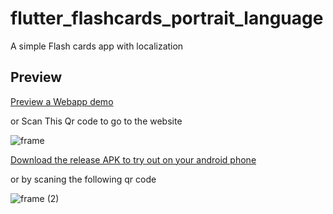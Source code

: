 # flutter_flashcards_portrait_language

A simple Flash cards app with localization

## Preview

[Preview a Webapp demo](https://flutter-flashcards-portrait-language.codemagic.app/) 

or Scan This Qr code to go to the website 

![frame](https://user-images.githubusercontent.com/18642838/185813809-8a088dff-d93b-4556-ad3e-b01fde7292f2.png)


[Download the release APK to try out on your android phone](https://install.appcenter.ms/users/momenamiin/apps/flash-cards-app-language/distribution_groups/public) 

or by scaning the following qr code 

![frame (2)](https://user-images.githubusercontent.com/18642838/185813991-5d4f0180-fbe3-4d44-826e-5a5fb997cde7.png)

